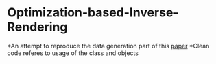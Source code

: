 # Optimization-based-Inverse-Rendering
*An attempt to reproduce the data generation part of this [paper](https://ieeexplore.ieee.org/abstract/document/8360505)
*Clean code referes to usage of the class and objects
